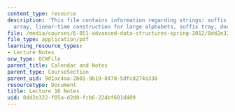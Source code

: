 ```yaml
---
content_type: resource
description: 'This file contains information regarding strings: suffix tree, suffix
  array, linear-time construction for large alphabets, suffix tray, document retrieval.'
file: /media/courses/6-851-advanced-data-structures-spring-2012/8dd2e322f05ad2d0fcb6224bf601d489_MIT6_851S12_Lec16.pdf
file_type: application/pdf
learning_resource_types:
- Lecture Notes
ocw_type: OCWFile
parent_title: Calendar and Notes
parent_type: CourseSection
parent_uid: 9d1ac4aa-2b01-9b19-847d-5dfcd274a338
resourcetype: Document
title: Lecture 16 Notes
uid: 8dd2e322-f05a-d2d0-fcb6-224bf601d489
---
```

